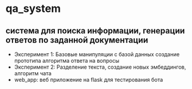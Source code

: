 # qa_system
система для поиска информации, генерации ответов по заданной документации
--------------------------
- Эксперимент 1:  Базовые манипуляции с базой данных создание прототипа алгоритма ответа на вопросы
- Эксперимент 2:  Разделение текста, создание новых эмбеддингов, алгоритм чата 
- web_app: веб приложение на flask для тестирования бота
